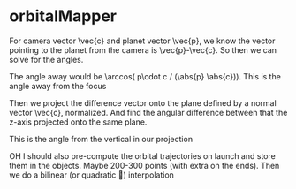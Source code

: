 # orbitalMapper


For camera vector \vec{c} and planet vector \vec{p}, we know the vector pointing to the planet from the camera is \vec{p}-\vec{c}. So then we can solve for the angles. 

The angle away would be \arccos( p\cdot c / (\abs{p} \abs{c})). This is the angle away from the focus

Then we project the difference vector onto the plane defined by a normal vector \vec{c}, normalized. And find the angular difference between that the z-axis projected onto the same plane. 

This is the angle from the vertical in our projection 

OH I should also pre-compute the orbital trajectories on launch and store them in the objects. Maybe 200-300 points (with extra on the ends). Then we do a bilinear (or quadratic :thinking:) interpolation
